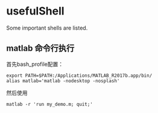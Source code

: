 # usefulShell
Some important shells are listed.
## matlab 命令行执行
首先bash_profile配置：
```
export PATH=$PATH:/Applications/MATLAB_R2017b.app/bin/
alias matlab='matlab -nodesktop -nosplash'
```
然后使用
```
matlab -r 'run my_demo.m; quit;'
```
